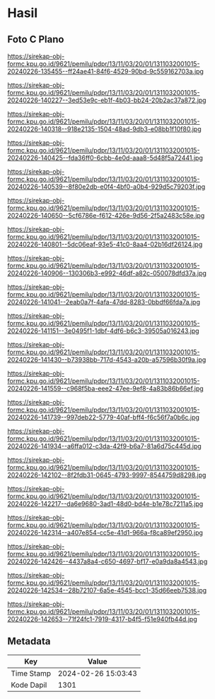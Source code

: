 # Hasil

## Foto C Plano

https://sirekap-obj-formc.kpu.go.id/9621/pemilu/pdpr/13/11/03/20/01/1311032001015-20240226-135455--ff24ae41-84f6-4529-90bd-9c559162703a.jpg

https://sirekap-obj-formc.kpu.go.id/9621/pemilu/pdpr/13/11/03/20/01/1311032001015-20240226-140227--3ed53e9c-eb1f-4b03-bb24-20b2ac37a872.jpg

https://sirekap-obj-formc.kpu.go.id/9621/pemilu/pdpr/13/11/03/20/01/1311032001015-20240226-140318--918e2135-1504-48ad-9db3-e08bb1f10f80.jpg

https://sirekap-obj-formc.kpu.go.id/9621/pemilu/pdpr/13/11/03/20/01/1311032001015-20240226-140425--fda36ff0-6cbb-4e0d-aaa8-5d48f5a72441.jpg

https://sirekap-obj-formc.kpu.go.id/9621/pemilu/pdpr/13/11/03/20/01/1311032001015-20240226-140539--8f80e2db-e0f4-4bf0-a0b4-929d5c79203f.jpg

https://sirekap-obj-formc.kpu.go.id/9621/pemilu/pdpr/13/11/03/20/01/1311032001015-20240226-140650--5cf6786e-f612-426e-9d56-2f5a2483c58e.jpg

https://sirekap-obj-formc.kpu.go.id/9621/pemilu/pdpr/13/11/03/20/01/1311032001015-20240226-140801--5dc06eaf-93e5-41c0-8aa4-02b16df26124.jpg

https://sirekap-obj-formc.kpu.go.id/9621/pemilu/pdpr/13/11/03/20/01/1311032001015-20240226-140906--130306b3-e992-46df-a82c-050078dfd37a.jpg

https://sirekap-obj-formc.kpu.go.id/9621/pemilu/pdpr/13/11/03/20/01/1311032001015-20240226-141041--2eab0a7f-4afa-47dd-8283-0bbdf66fda7a.jpg

https://sirekap-obj-formc.kpu.go.id/9621/pemilu/pdpr/13/11/03/20/01/1311032001015-20240226-141151--3e0495f1-1dbf-4df6-b6c3-39505a016243.jpg

https://sirekap-obj-formc.kpu.go.id/9621/pemilu/pdpr/13/11/03/20/01/1311032001015-20240226-141430--b73938bb-717d-4543-a20b-a57596b30f9a.jpg

https://sirekap-obj-formc.kpu.go.id/9621/pemilu/pdpr/13/11/03/20/01/1311032001015-20240226-141559--c968f5ba-eee2-47ee-9ef8-4a83b86b66ef.jpg

https://sirekap-obj-formc.kpu.go.id/9621/pemilu/pdpr/13/11/03/20/01/1311032001015-20240226-141739--997deb22-5779-40af-bff4-f6c56f7a0b6c.jpg

https://sirekap-obj-formc.kpu.go.id/9621/pemilu/pdpr/13/11/03/20/01/1311032001015-20240226-141934--a6ffa012-c3da-42f9-b6a7-81a6d75c445d.jpg

https://sirekap-obj-formc.kpu.go.id/9621/pemilu/pdpr/13/11/03/20/01/1311032001015-20240226-142102--8f2fdb31-0645-4793-9997-8544759d8298.jpg

https://sirekap-obj-formc.kpu.go.id/9621/pemilu/pdpr/13/11/03/20/01/1311032001015-20240226-142217--da6e9680-3ad1-48d0-bd4e-b1e78c7211a5.jpg

https://sirekap-obj-formc.kpu.go.id/9621/pemilu/pdpr/13/11/03/20/01/1311032001015-20240226-142314--a407e854-cc5e-41d1-966a-f8ca89ef2950.jpg

https://sirekap-obj-formc.kpu.go.id/9621/pemilu/pdpr/13/11/03/20/01/1311032001015-20240226-142426--4437a8a4-c650-4697-bf17-e0a9da8a4543.jpg

https://sirekap-obj-formc.kpu.go.id/9621/pemilu/pdpr/13/11/03/20/01/1311032001015-20240226-142534--28b72107-6a5e-4545-bcc1-35d66eeb7538.jpg

https://sirekap-obj-formc.kpu.go.id/9621/pemilu/pdpr/13/11/03/20/01/1311032001015-20240226-142653--71f24fc1-7919-4317-b4f5-f51e940fb44d.jpg


## Metadata

| Key        | Value               |
| ---------- | ------------------- |
| Time Stamp | 2024-02-26 15:03:43 |
| Kode Dapil | 1301                |




